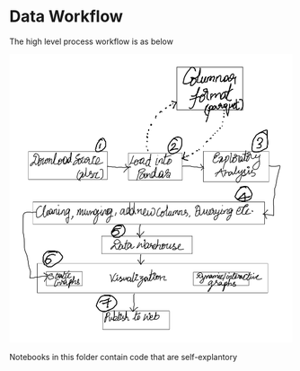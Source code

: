 # Data Workflow
The high level process workflow is as below  

![Overall Data Flow](overall_flow.png)  

Notebooks in this folder contain code that are self-explantory
